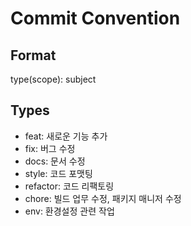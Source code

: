 # Commit Convention

## Format
type(scope): subject

## Types
- feat: 새로운 기능 추가
- fix: 버그 수정
- docs: 문서 수정
- style: 코드 포맷팅
- refactor: 코드 리팩토링
- chore: 빌드 업무 수정, 패키지 매니저 수정
- env: 환경설정 관련 작업